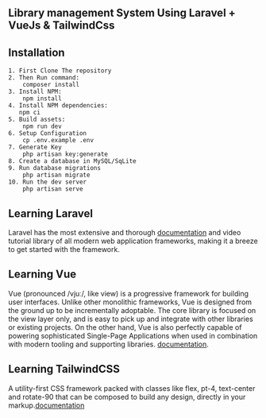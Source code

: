 

## Library management System Using Laravel + VueJs & TailwindCss
## Installation
    1. First Clone The repository
    2. Then Run command:
        composer install
    3. Install NPM:
        npm install
    4. Install NPM dependencies:
       npm ci
    5. Build assets:
        npm run dev
    6. Setup Configuration
        cp .env.example .env
    7. Generate Key
        php artisan key:generate
    8. Create a database in MySQL/SqLite
    9. Run database migrations
        php artisan migrate
    10. Run the dev server
        php artisan serve
        
## Learning Laravel

Laravel has the most extensive and thorough [documentation](https://laravel.com/docs) and video tutorial library of all modern web application frameworks, making it a breeze to get started with the framework.

## Learning Vue
Vue (pronounced /vjuː/, like view) is a progressive framework for building user interfaces. Unlike other monolithic frameworks, Vue is designed from the ground up to be incrementally adoptable. The core library is focused on the view layer only, and is easy to pick up and integrate with other libraries or existing projects. On the other hand, Vue is also perfectly capable of powering sophisticated Single-Page Applications when used in combination with modern tooling and supporting libraries. [documentation](https://vuejs.org/v2/guide/).

## Learning TailwindCSS
A utility-first CSS framework packed with classes like flex, pt-4, text-center and rotate-90 that can be composed to build any design, directly in your markup.[documentation](https://tailwindcss.com/docs)
